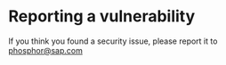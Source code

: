 # Reporting a vulnerability

If you think you found a security issue, please report it to phosphor@sap.com

